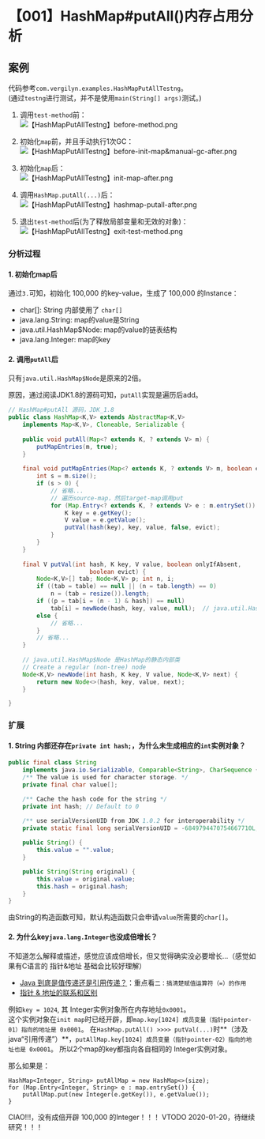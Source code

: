 # 【001】HashMap#putAll()内存占用分析

## 案例

代码参考`com.vergilyn.examples.HashMapPutAllTestng`。  
(通过`testng`进行测试，并不是使用`main(String[] args)`测试。)

1. 调用`test-method`前：  
![【HashMapPutAllTestng】before-method.png](./images/【HashMapPutAllTestng】before-method.png)


2. 初始化`map`前，并且手动执行1次GC：  
![【HashMapPutAllTestng】before-init-map&manual-gc-after.png](./images/【HashMapPutAllTestng】before-init-map&manual-gc-after.png)

3. 初始化`map`后：  
![【HashMapPutAllTestng】init-map-after.png](./images/【HashMapPutAllTestng】init-map-after.png)

4. 调用`HashMap.putAll(...)`后：  
![【HashMapPutAllTestng】hashmap-putall-after.png](./images/【HashMapPutAllTestng】hashmap-putall-after.png)

5. 退出`test-method`后(为了释放局部变量和无效的对象)：  
![【HashMapPutAllTestng】exit-test-method.png](./images/【HashMapPutAllTestng】exit-test-method.png)

### 分析过程
#### 1. 初始化map后
通过`3.`可知，初始化 100,000 的key-value，生成了 100,000 的Instance：
- char[]: String 内部使用了 `char[]`
- java.lang.String: map的value是String
- java.util.HashMap$Node: map的value的链表结构
- java.lang.Integer: map的key


#### 2. 调用`putAll`后
只有`java.util.HashMap$Node`是原来的2倍。

原因，通过阅读JDK1.8的源码可知，`putAll`实现是遍历后add。

```JAVA
// HashMap#putAll 源码，JDK_1.8
public class HashMap<K,V> extends AbstractMap<K,V>
    implements Map<K,V>, Cloneable, Serializable {
    
    public void putAll(Map<? extends K, ? extends V> m) {
        putMapEntries(m, true);
    }
    
    final void putMapEntries(Map<? extends K, ? extends V> m, boolean evict) {
        int s = m.size();
        if (s > 0) {
            // 省略...
            // 遍历source-map，然后target-map调用put
            for (Map.Entry<? extends K, ? extends V> e : m.entrySet()) {
                K key = e.getKey();
                V value = e.getValue();
                putVal(hash(key), key, value, false, evict);
            }
        }
    }
    
    final V putVal(int hash, K key, V value, boolean onlyIfAbsent,
                       boolean evict) {
        Node<K,V>[] tab; Node<K,V> p; int n, i;
        if ((tab = table) == null || (n = tab.length) == 0)
            n = (tab = resize()).length;
        if ((p = tab[i = (n - 1) & hash]) == null)
            tab[i] = newNode(hash, key, value, null);  // java.util.HashMap$Node
        else {
            // 省略...
        }
        // 省略...
    }
    
    // java.util.HashMap$Node 是HashMap的静态内部类
    // Create a regular (non-tree) node
    Node<K,V> newNode(int hash, K key, V value, Node<K,V> next) {
        return new Node<>(hash, key, value, next);
    }

}
```

### 扩展

#### 1. String 内部还存在`private int hash;`，为什么未生成相应的`int`实例对象？
```JAVA
public final class String
    implements java.io.Serializable, Comparable<String>, CharSequence {
    /** The value is used for character storage. */
    private final char value[];

    /** Cache the hash code for the string */
    private int hash; // Default to 0

    /** use serialVersionUID from JDK 1.0.2 for interoperability */
    private static final long serialVersionUID = -6849794470754667710L;
    
    public String() {
        this.value = "".value;
    }

    public String(String original) {
        this.value = original.value;
        this.hash = original.hash;
    }
}
```
由String的构造函数可知，默认构造函数只会申请`value`所需要的`char[]`。

#### 2. 为什么key`java.lang.Integer`也没成倍增长？
不知道怎么解释或描述，感觉应该成倍增长，但又觉得确实没必要增长...（感觉如果有C语言的 指针&地址 基础会比较好理解）

- [Java 到底是值传递还是引用传递？](https://www.zhihu.com/question/31203609)：重点看`二：搞清楚赋值运算符（=）的作用`
- [指针 & 地址的联系和区别](https://segmentfault.com/a/1190000012875369)

例如`key = 1024`, 其 Integer实例对象所在内存地址`0x0001`。  
这个实例对象在`init map`时已经开辟，即`map.key[1024] 成员变量（指针pointer-01）指向的地址是 0x0001`。
在`HashMap.putAll() >>>> putVal(...)`时**（涉及java“引用传递”）**，`putAllMap.key[1024] 成员变量（指针pointer-02）指向的地址也是 0x0001`。
所以2个map的key都指向各自相同的 Integer实例对象。

那么如果是：
```
HashMap<Integer, String> putAllMap = new HashMap<>(size);
for (Map.Entry<Integer, String> e : map.entrySet()) {
    putAllMap.put(new Integer(e.getKey()), e.getValue());
}
```

CIAO!!!，没有成倍开辟 100,000 的Integer！！！
VTODO 2020-01-20，待继续研究！！！
